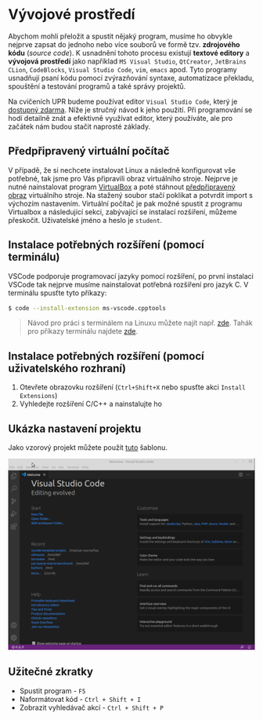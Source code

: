 # Vývojové prostředí
Abychom mohli přeložit a spustit nějaký program, musíme ho obvykle nejprve zapsat do
jednoho nebo více souborů ve formě tzv. **zdrojového kódu** (*source code*). K usnadnění tohoto procesu
existují **textové editory** a **vývojová prostředí** jako například `MS Visual Studio`, `QtCreator`, `JetBrains CLion`,
`CodeBlocks`, `Visual Studio Code`, `vim`, `emacs` apod. Tyto programy usnadňují psaní kódu pomocí zvýrazňování
syntaxe, automatizace překladu, spouštění a testování programů a také správy projektů.

Na cvičeních UPR budeme používat editor `Visual Studio Code`, který je
[dostupný zdarma](https://code.visualstudio.com/). Níže je stručný návod k jeho použití. Při
programování se hodí detailně znát a efektivně využívat editor, který používáte, ale pro začátek
nám budou stačit naprosté základy.

## Předpřipravený virtuální počítač
V případě, že si nechcete instalovat Linux a následně konfigurovat vše potřebné, tak jsme pro Vás připravili obraz virtuálního stroje.
Nejprve je nutné nainstalovat program [VirtualBox](https://www.virtualbox.org/wiki/Downloads) a poté stáhnout [předpřipravený obraz](http://mrl.cs.vsb.cz/data/upr/UPR.ova) virtuálního stroje.
Na stažený soubor stačí poklikat a potvrdit import s výchozím nastavením.
Virtuální počítač je pak možné spustit z programu Virtualbox a následující sekci, zabývající se instalací rozšíření, můžeme přeskočit.
Uživatelské jméno a heslo je `student`.

## Instalace potřebných rozšíření (pomocí terminálu)
VSCode podporuje programovací jazyky pomocí rozšíření, po první instalaci VSCode
tak nejprve musíme nainstalovat potřebná rozšíření pro jazyk C. V terminálu spusťte tyto příkazy:

```bash
$ code --install-extension ms-vscode.cpptools
```

> Návod pro práci s terminálem na Linuxu můžete najít např. [zde](https://wiki.ubuntu.cz/syst%C3%A9m/p%C5%99%C3%ADkazov%C3%A1_%C5%99%C3%A1dka/termin%C3%A1l).
> Tahák pro příkazy terminálu najdete [zde](https://github.com/geordi/upr-course/blob/master/assets/cheatsheets/linux.pdf).

## Instalace potřebných rozšíření (pomocí uživatelského rozhraní)
1. Otevřete obrazovku rozšíření (`Ctrl+Shift+X` nebo spusťte akci `Install Extensions`)
2. Vyhledejte rozšíření C/C++ a nainstalujte ho

## Ukázka nastavení projektu
Jako vzorový projekt můžete použít [tuto](https://github.com/geordi/upr-course/tree/master/faq/vscode-template-project)
šablonu.

![Nastavení VSCode](../static/video/vsc_first_run.gif)

## Užitečné zkratky 
- Spustit program - `F5`
- Naformátovat kód - `Ctrl + Shift + I`
- Zobrazit vyhledávač akcí - `Ctrl + Shift + P`
